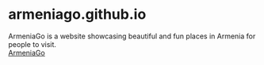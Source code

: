 # armeniago.github.io
ArmeniaGo is a website showcasing beautiful and fun places in Armenia for people to visit. 
<br>
<a href = "https://sona-sar.github.io/armeniago.github.io/">ArmeniaGo</a>
